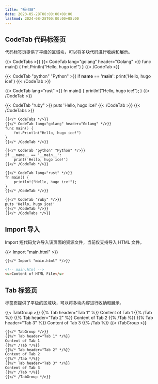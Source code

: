 ```yaml
---
title: "短代码"
date: 2023-05-28T00:00:00+08:00
lastmod: 2024-08-28T00:00:00+08:00
---
```


## CodeTab 代码标签页

代码标签页提供了平级的区域块，可以将多块代码进行收纳和展示。

{{< CodeTabs >}}
{{< CodeTab lang="golang" header="Golang" >}}
func main() {
    fmt.Println("Hello, hugo ice!")
}
{{< /CodeTab >}}

{{< CodeTab "python" "Python" >}}
if __name__ == '__main__':
    print('Hello, hugo ice!')
{{< /CodeTab >}}

{{< CodeTab lang="rust" >}}
fn main() {
    println!("Hello, hugo ice!");
}
{{< /CodeTab >}}

{{< CodeTab "ruby" >}}
puts 'Hello, hugo ice!'
{{< /CodeTab >}}
{{< /CodeTabs >}}

```markdown
{{</* CodeTabs */>}}
{{</* CodeTab lang="golang" header="Golang" */>}}
func main() {
    fmt.Println("Hello, hugo ice!")
}
{{</* /CodeTab */>}}

{{</* CodeTab "python" "Python" */>}}
if __name__ == '__main__':
    print('Hello, hugo ice!')
{{</* /CodeTab */>}}

{{</* CodeTab lang="rust" */>}}
fn main() {
    println!("Hello, hugo ice!");
}
{{</* /CodeTab */>}}

{{</* CodeTab "ruby" */>}}
puts 'Hello, hugo ice!'
{{</* /CodeTab */>}}
{{</* /CodeTabs */>}}
```

## Import 导入

Import 短代码允许导入该页面的资源文件，当前仅支持导入 HTML 文件。

{{< Import "main.html" >}}

```markdown
{{</* Import "main.html" */>}}
```

```html
<!-- main.html -->
<u>Content of HTML File</u>
```

## Tab 标签页

标签页提供了平级的区域块，可以将多块内容进行收纳和展示。

{{< TabGroup >}}
{{% Tab header="Tab 1" %}}
Content of Tab 1
{{% /Tab %}}
{{% Tab header="Tab 2" %}}
Content of Tab 2
{{% /Tab %}}
{{% Tab header="Tab 3" %}}
Content of Tab 3
{{% /Tab %}}
{{< /TabGroup >}}

```markdown
{{</* TabGroup */>}}
{{%/* Tab header="Tab 1" */%}}
Content of Tab 1
{{%/* /Tab */%}}
{{%/* Tab header="Tab 2" */%}}
Content of Tab 2
{{%/* /Tab */%}}
{{%/* Tab header="Tab 3" */%}}
Content of Tab 3
{{%/* /Tab */%}}
{{</* /TabGroup */>}}
```
